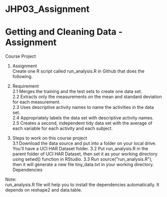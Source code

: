 # JHP03_Assignment
# Getting and Cleaning Data - Assignment
Course Project

1. Assignment <br />
Create one R script called run_analysis.R in Github that does the following. <br />

2. Requirement   <br />
2.1 Merges the training and the test sets to create one data set. <br />
2.2 Extracts only the measurements on the mean and standard deviation for each measurement. <br />
2.3 Uses descriptive activity names to name the activities in the data set. <br />
2.4 Appropriately labels the data set with descriptive activity names. <br />
2.5 Creates a second, independent tidy data set with the average of each variable for each activity and each subject.<br />

3. Steps to work on this course project <br />
3.1 Download the data source and put into a folder on your local drive. You'll have a UCI HAR Dataset folder.
3.2 Put run_analysis.R in the parent folder of UCI HAR Dataset, then set it as your working directory using setwd() function in RStudio.
3.3 Run source("run_analysis.R"), then it will generate a new file tiny_data.txt in your working directory.
Dependencies

Note: <br />
run_analysis.R file will help you to install the dependencies automatically. It depends on reshape2 and data.table.

